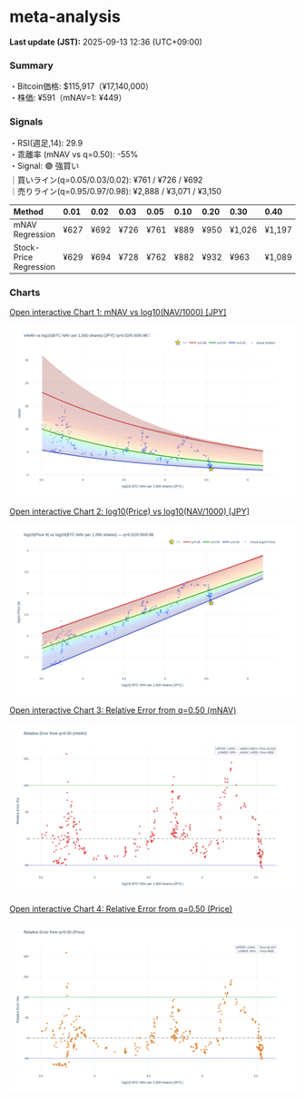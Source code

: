 # meta-analysis


<!--REPORT:START-->
**Last update (JST):** 2025-09-13 12:36 (UTC+09:00)

### Summary
・Bitcoin価格: $115,917（¥17,140,000）  
・株価: ¥591（mNAV=1: ¥449）

### Signals
・RSI(週足,14): 29.9  
・乖離率 (mNAV vs q=0.50): -55%  
・Signal: 🟣 強買い  
｜買いライン(q=0.05/0.03/0.02): ¥761 / ¥726 / ¥692  
｜売りライン(q=0.95/0.97/0.98): ¥2,888 / ¥3,071 / ¥3,150

| Method                 | 0.01   | 0.02   | 0.03   | 0.05   | 0.10   | 0.20   | 0.30   | 0.40   | 0.50   | 0.60   | 0.70   | 0.80   | 0.90   | 0.95   | 0.97   | 0.98   | 0.99   |
|:-----------------------|:-------|:-------|:-------|:-------|:-------|:-------|:-------|:-------|:-------|:-------|:-------|:-------|:-------|:-------|:-------|:-------|:-------|
| mNAV Regression        | ¥627   | ¥692   | ¥726   | ¥761   | ¥889   | ¥950   | ¥1,026 | ¥1,197 | ¥1,315 | ¥1,482 | ¥1,747 | ¥2,147 | ¥2,707 | ¥2,888 | ¥3,071 | ¥3,150 | ¥3,119 |
| Stock-Price Regression | ¥629   | ¥694   | ¥728   | ¥762   | ¥882   | ¥932   | ¥963   | ¥1,089 | ¥1,219 | ¥1,298 | ¥1,513 | ¥2,034 | ¥2,399 | ¥2,710 | ¥2,799 | ¥2,838 | ¥2,909 |

### Charts
[Open interactive Chart 1: mNAV vs log10(NAV/1000) [JPY]](https://tkzm240.github.io/meta-analysis/fig1.html)

![fig1](assets/fig1.png)

[Open interactive Chart 2: log10(Price) vs log10(NAV/1000) [JPY]](https://tkzm240.github.io/meta-analysis/fig2.html)

![fig2](assets/fig2.png)

[Open interactive Chart 3: Relative Error from q=0.50 (mNAV)](https://tkzm240.github.io/meta-analysis/fig3.html)

![fig3](assets/fig3.png)

[Open interactive Chart 4: Relative Error from q=0.50 (Price)](https://tkzm240.github.io/meta-analysis/fig4.html)

![fig4](assets/fig4.png)
<!--REPORT:END-->

